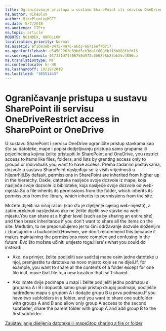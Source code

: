 ```yaml
---
title: Ograničavanje pristupa u sustavu SharePoint ili servisu OneDrive
ms.author: mikeplum
author: MikePlumleyMSFT
ms.date: 8/7/2018
ms.audience: ITPro
ms.topic: article
ROBOTS: NOINDEX, NOFOLLOW
localization_priority: Normal
ms.assetid: af1b936b-0475-497b-a6d3-e671aef7b717
ms.openlocfilehash: e5458226fe33bd5cb3da1f608fb113b888fbfd16
ms.sourcegitcommit: 037331d71f06750d972c0b6278b23bb15c4806ca
ms.translationtype: MT
ms.contentlocale: hr-HR
ms.lasthandoff: 10/18/2019
ms.locfileid: "36551443"
---
```

# <a name="restrict-access-in-sharepoint-or-onedrive"></a><span data-ttu-id="f766c-102">Ograničavanje pristupa u sustavu SharePoint ili servisu OneDrive</span><span class="sxs-lookup"><span data-stu-id="f766c-102">Restrict access in SharePoint or OneDrive</span></span>

<span data-ttu-id="f766c-103">U sustavu SharePoint i servisu OneDrive ograničite pristup stavkama kao što su datoteke, mape i popisi dodjeljivanju pristupa samo grupama ili pojedincima kojima želite pristupiti.</span><span class="sxs-lookup"><span data-stu-id="f766c-103">In SharePoint and OneDrive, you restrict access to items like files, folders, and lists by granting access only to groups or individuals you want to have access.</span></span> <span data-ttu-id="f766c-104">Prema zadanim postavkama, dozvole u sustavu SharePoint nasljeđuju se iz viših vrijednosti u hijerarhiji.</span><span class="sxs-lookup"><span data-stu-id="f766c-104">By default, permissions in SharePoint are inherited from higher up in the hierarchy.</span></span> <span data-ttu-id="f766c-105">Dakle, datoteka nasljeće svoje dozvole iz mape, koja nasljeće svoje dozvole iz biblioteke, koja nasljeće svoje dozvole od web-mjesta.</span><span class="sxs-lookup"><span data-stu-id="f766c-105">So a file inherits its permissions from the folder, which inherits its permissions from the library, which inherits its permissions from the site.</span></span>
  
<span data-ttu-id="f766c-106">Možete dijeliti na višoj razini (kao što je dijeljenje cijelog web-mjesta), a zatim prekinuti nasljedstvo ako ne želite dijeliti sve stavke na web-mjestu.</span><span class="sxs-lookup"><span data-stu-id="f766c-106">You can share at a higher level (such as by sharing an entire site) and then break inheritance if you don't want to share all the items on the site.</span></span> <span data-ttu-id="f766c-107">Međutim, to ne preporučujemo jer to čini održavanje dozvole složenijim i zbunjujućim u budućnosti.</span><span class="sxs-lookup"><span data-stu-id="f766c-107">However, we don't recommend this because it makes maintaining the permissions more complex and confusing in the future.</span></span> <span data-ttu-id="f766c-108">Evo što možete učiniti umjesto toga:</span><span class="sxs-lookup"><span data-stu-id="f766c-108">Here's what you could do instead:</span></span>
  
- <span data-ttu-id="f766c-109">Ako, na primjer, želite podijeliti sav sadržaj mape osim jedne datoteke u njoj, premjestite tu datoteku na novo mjesto koje se ne dijeli.</span><span class="sxs-lookup"><span data-stu-id="f766c-109">If, for example, you want to share all the contents of a folder except for one file in it, move that file to a new location that isn't shared.</span></span>
    
- <span data-ttu-id="f766c-110">Ako imate dvije podmape u mapi i želite podijeliti jednu podmapu s grupama A i B i dopustiti samo grupi pristup drugoj podmapi, podijelite nadređenu mapu s grupom A i dodajte grupu B u prvu podmapu.</span><span class="sxs-lookup"><span data-stu-id="f766c-110">If you have two subfolders in a folder, and you want to share one subfolder with groups A and B and allow only group A access to the second subfolder, share the parent folder with group A and add group B to the first subfolder.</span></span>
    
[<span data-ttu-id="f766c-111">Zaustavljanje dijeljenja datoteke ili mape</span><span class="sxs-lookup"><span data-stu-id="f766c-111">Stop sharing a file or folder </span></span>](https://go.microsoft.com/fwlink/?linkid=2008861)
  

